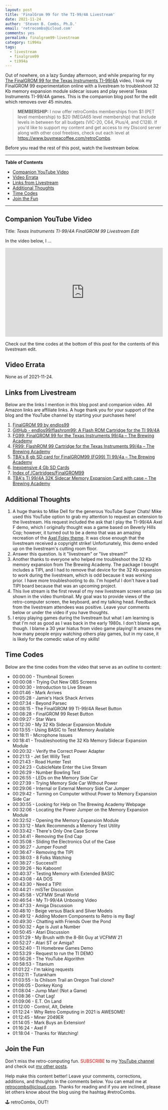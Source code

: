```yaml
---
layout: post
title: 'FinalGrom 99 for the TI-99/4A Livestream'
date: 2021-11-24
author: 'Steven B. Combs, Ph.D.'
email: 'retrocombs@icloud.com'
comments: yes
permalink: finalgrom99-livestream
category: ti994a
tags:
  - livestream
  - finalgrom99
  - ti994a
---
```


Out of nowhere, on a lazy Sunday afternoon, and while preparing for my [The FinalGROM 99 for the Texas Instruments TI-99/4A](https://www.stevencombs.com/finalgrom99) video, I took my FinalGROM 99 experimentation online with a livestream to troubleshoot 32 Kb memory expansion module sidecar issues and play several Texas Instruments TI-99/4A games. This is the companion blog post for the edit which removes over 45 minutes.

> **MEMBERSHIP:** I now offer retroCombs memberships from $1 (PET level membership) to $20 (MEGA65 level membership) that include levels in between for all budgets (VIC-20, C64, Plus/4, and C128). If you'd like to support my content and get access to my Discord server along with other cool freebies, check out each level at <https://www.buymeacoffee.com/retroCombs>.

Before you read the rest of this post, watch the livestream below.

----

**Table of Contents**

<!-- TOC -->

- [Companion YouTube Video](#companion-youtube-video)
- [Video Errata](#video-errata)
- [Links from Livestream](#links-from-livestream)
- [Additional Thoughts](#additional-thoughts)
- [Time Codes](#time-codes)
- [Join the Fun](#join-the-fun)

<!-- /TOC -->

----

## Companion YouTube Video

Title: _Texas Instruments TI-99/4A FinalGROM 99 Livestream Edit_

In the video below, I ...

<div style="position:relative;padding-top:56.25%;"><p><iframe src="https://www.youtube.com/embed/C-HizpDpqYI" frameborder="0" allowfullscreen="true" mozallowfullscreen="true" webkitallowfullscreen="true" style="position:absolute;top:0;left:0;width:100%;height:100%;"></iframe></p></div>

Check out the time codes at the bottom of this post for the contents of this livestream edit.

## Video Errata

None as of 2021-11-24.

## Links from Livestream

Below are the links I mention in this blog post and companion video. All Amazon links are affiliate links. A huge thank you for your support of the blog and the YouTube channel by starting your purchases here!

1. [FinalGROM 99 by endlos99](https://endlos99.github.io/finalgrom99/)
2. [GitHub - endlos99/flashrom99: A Flash ROM Cartridge for the TI 99/4A](https://github.com/endlos99/flashrom99)
3. [FG99: FinalGROM 99 for the Texas Instruments 99/4a – The Brewing Academy](https://thebrewingacademy.com/products/texas-instruments-finalgrom-99)
4. [FR99: FlashROM 99 Cartridge for the Texas Instruments 99/4a – The Brewing Academy](https://thebrewingacademy.com/collections/ti-99-4a/products/texas-instruments-99-4a-flashrom-99)
4. [TBA's 8 gb SD card for FinalGROM99 (FG99) TI 99/4a – The Brewing Academy](https://thebrewingacademy.com/collections/sd-cards/products/ti-99-4a-card-with-110-files)
5. [Inexpensive 4 Gb SD Cards](https://amzn.to/3DJxDxp)
6. [Index of /Cartridges/FinalGROM99](http://ftp.whtech.com/Cartridges/FinalGROM99/)
7. [TBA's TI 99/4A 32K Sidecar Memory Expansion Card with case – The Brewing Academy](https://thebrewingacademy.com/collections/ti-99-4a/products/ti-99-4a-32k-external-expansion)

## Additional Thoughts

1. A huge thanks to Mike Dell for the generous YouTube Super Chats! Mike used this YouTube option to grab my attention to request an extension to the livestream. His request included the ask that I play the TI-99/4A Axel F demo, which I originally thought was a game based on Beverly Hills Cop; however, it turned out to be a demo that was an amazing recreation of the [Axel Foley theme](https://www.youtube.com/watch?v=V4kWpi2HnPU). It was close enough that the livestream received a copyright strike! Unfortunately, this demo ended up on the livestream's cutting room floor.
2. Answer this question. Is it "livestream" or "live stream?"
3. Another thanks to everyone who helped me troubleshoot the 32 Kb memory expansion from The Brewing Academy. The package I bought includes a TIPI, and I had to remove that device for the 32 Kb expansion to work during the livestream, which is odd because it was working prior. I have more troubleshooting to do. I'm hopeful I don't have a bad TIPI board because that was an upcoming project.
4. This live stream is the first reveal of my new livestream screen setup (as shown in the video thumbnail. My goal was to provide views of the retro-computer screen, the keyboard, and my talking head. Feedback from the livestream attendees was positive. Leave your comments below or under the video if you have thoughts.
5. I enjoy playing games during the livestream but what I am learning is that I'm not as good as I was back in the early 1980s. I don't blame age, though. I blame a 30 year hiatus from video game playing! It amazes me how many people enjoy watching others play games, but in my case, it is likely for the comedic value of my skills!

## Time Codes

Below are the time codes from the video that serve as an outline to content:

- 00:00:00 - Thumbnail Screen
- 00:00:08 - Trying Out New OBS Screens
- 00:00:30 - Introduction to Live Stream
- 00:01:46 - Mark Arrives
- 00:05:28 - Jamie's Hack Shack Arrives
- 00:07:34 - Beyond Parsec
- 00:08:15 - The FinalGROM 99 TI-99/4A Reset Button
- 00:08:28 - FinalGROM 99 Reset Button
- 00:09:27 - Star Wars
- 00:12:30 - My 32 Kb Sidecar Expansion Module
- 00:13:55 - Using BASIC to Test Memory Available
- 00:18:11 - Microphone Issues
- 00:18:41 - Troubleshooting the 32 Kb Memory Sidecar Expansion Module
- 00:20:32 - Verify the Correct Power Adapter
- 00:21:13 - Jet Set Willy Test
- 00:21:43 - Road Hunter Test
- 00:24:23 - CubicleNate Enter the Live Stream
- 00:26:29 - Number Bowling Test
- 00:26:55 - LEDs on the Memory Side Car
- 00:27:39 - Trying Memory Side Car Without Power
- 00:29:06 - Internal or External Memory Side Car Jumper
- 00:29:42 - Turning on Computer without Power to Memory Expansion Side Car
- 00:30:55 - Looking for Help on The Brewing Academy Webpage
- 00:32:06 - Locating the Power Jumper on the Memory Expansion Module
- 00:32:52 - Opening the Memory Expansion Module
- 00:33:12 - Mark Recommends a Memory Test Utility
- 00:33:42 - There's Only One Case Screw
- 00:34:41 - Removing the End Cap
- 00:35:08 - Sliding the Electronics Out of the Case
- 00:36:27 - Jumper Found!
- 00:36:47 - Removing the TIPI
- 00:38:03 - 8 Folks Watching
- 00:38:27 - Success!!!
- 00:39:26 - No Kaboom!
- 00:40:37 - Testing Memory with Extended BASIC
- 00:43:08 - 4A DOS
- 00:43:30 - Need a TIPI!
- 00:44:21 - miSTer Discussion
- 00:45:58 - VCFMW Small World
- 00:46:54 - My TI-99/4A Unboxing Video
- 00:47:33 - Amiga Discussion
- 00:48:10 - Beige versus Black and Silver Models
- 00:49:12 - Adding Modern Components to Retro is my Bag!
- 00:49:30 - Chatting with Friends Over the Pond
- 00:50:32 - Age is Just a Number
- 00:50:45 - Atari Discussion
- 00:51:29 - My Brush with the 8-Bit Guy at VCFMW 21
- 00:52:27 - Atari ST or Amiga?
- 00:52:40 - TI Homebrew Games Demo
- 00:53:29 - Request to run the TI DEMO
- 00:56:26 - The YouTube Algorithm
- 00:58:53 - Titanium
- 01:01:22 - I'm taking requests
- 01:02:11 - Tutankham
- 01:03:55 - Is Chilsom Trail an Oregon Trail clone?
- 01:06:05 - Donkey Kong
- 01:08:04 - Jump Man! (Not a Game)
- 01:08:36 - Chat Lag!
- 01:09:06 - E.T. On Land
- 01:12:00 - Control, Alt, Delete
- 01:12:24 - Why Retro Computing in 2021 is AWESOME!
- 01:12:45 - Miner 2049ER
- 01:14:05 - Mark Buys an Extension!
- 01:16:24 - Axel F
- 01:18:04 - Thanks for Watching!

## Join the Fun

Don't miss the retro-computing fun. <font color="red">SUBSCRIBE</font> to my [YouTube channel](https://www.youtube.com/stevencombs) and check out [my other posts](https://www.stevencombs.com).

Help make this content better! Leave your comments, corrections, additions, and thoughts in the comments below. You can email me at [retrocombs@icloud.com](mailto:retrocombs@icloud.com). Thanks for reading and if you are inclined, please let others know about the blog using the hashtag #retroCombs.

🕹️ retroCombs, OUT!
